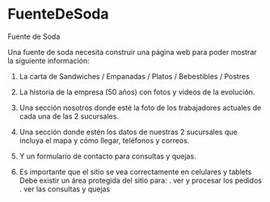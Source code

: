 # FuenteDeSoda
Fuente de Soda

Una fuente de soda necesita construir una página web para poder mostrar la siguiente información:

1. La carta de Sandwiches / Empanadas / Platos / Bebestibles / Postres

2. La historia de la empresa (50 años) con fotos y videos de la evolución.

3. Una sección nosotros donde esté la foto de los trabajadores actuales de cada una de las 2 sucursales.

4. Una sección donde estén los datos de nuestras 2 sucursales que incluya el mapa y cómo llegar, teléfonos y correos.

5. Y un formulario de contacto para consultas y quejas.

6. Es importante que el sitio se vea correctamente en celulares y tablets
   Debe existir un área protegida del sitio para:
    . ver y procesar los pedidos
    . ver las consultas y quejas